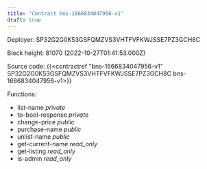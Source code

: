 ```yaml
---
title: "Contract bns-1666834047956-v1"
draft: true
---
```

Deployer: SP32G2G0K53GSFQMZVS3VHTFVFKWJSSE7PZ3GCH8C


 



Block height: 81070 (2022-10-27T01:41:53.000Z)

Source code: {{<contractref "bns-1666834047956-v1" SP32G2G0K53GSFQMZVS3VHTFVFKWJSSE7PZ3GCH8C bns-1666834047956-v1>}}

Functions:

* list-name _private_
* to-bool-response _private_
* change-price _public_
* purchase-name _public_
* unlist-name _public_
* get-current-name _read_only_
* get-listing _read_only_
* is-admin _read_only_
